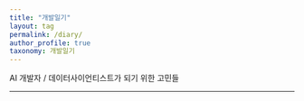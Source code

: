 ```yaml
---
title: "개발일기"
layout: tag
permalink: /diary/
author_profile: true
taxonomy: 개발일기
---
```


AI 개발자 / 데이터사이언티스트가 되기 위한 고민들

------
